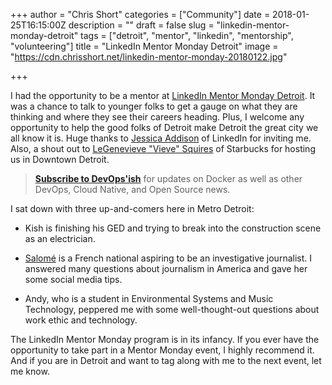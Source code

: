 +++
author = "Chris Short"
categories = ["Community"]
date = 2018-01-25T16:15:00Z
description = ""
draft = false
slug = "linkedin-mentor-monday-detroit"
tags = ["detroit", "mentor", "linkedin", "mentorship", "volunteering"]
title = "LinkedIn Mentor Monday Detroit"
image = "https://cdn.chrisshort.net/linkedin-mentor-monday-20180122.jpg"

+++

I had the opportunity to be a mentor at [LinkedIn Mentor Monday Detroit](https://www.linkedin.com/feed/update/activity:6362098620212273152/). It was a chance to talk to younger folks to get a gauge on what they are thinking and where they see their careers heading. Plus, I welcome any opportunity to help the good folks of Detroit make Detroit the great city we all know it is. Huge thanks to [Jessica Addison](https://www.linkedin.com/in/jessicaaddison/) of LinkedIn for inviting me. Also, a shout out to [LeGenevieve "Vieve" Squires](https://www.linkedin.com/in/legenevieve-squires-b19448122/) of Starbucks for hosting us in Downtown Detroit.

> [**Subscribe to DevOps'ish**](/newsletter/) for updates on Docker as well as other DevOps, Cloud Native, and Open Source news.

I sat down with three up-and-comers here in Metro Detroit:

* Kish is finishing his GED and trying to break into the construction scene as an electrician.

* [Salomé](https://www.linkedin.com/in/salomé-mesdesirs-4119b6aa/) is a French national aspiring to be an investigative journalist. I answered many questions about journalism in America and gave her some social media tips.

* Andy, who is a student in Environmental Systems and Music Technology, peppered me with some well-thought-out questions about work ethic and technology.

<!-- chrisshort.net Responsive -->
<script async src="//pagead2.googlesyndication.com/pagead/js/adsbygoogle.js"></script>
<ins class="adsbygoogle"
     style="display:block"
     data-ad-client="ca-pub-8972983586873269"
     data-ad-slot="1297095894"
     data-ad-format="auto"></ins>
<script>
   (adsbygoogle = window.adsbygoogle || []).push({});
</script>

The LinkedIn Mentor Monday program is in its infancy. If you ever have the opportunity to take part in a Mentor Monday event, I highly recommend it. And if you are in Detroit and want to tag along with me to the next event, let me know.